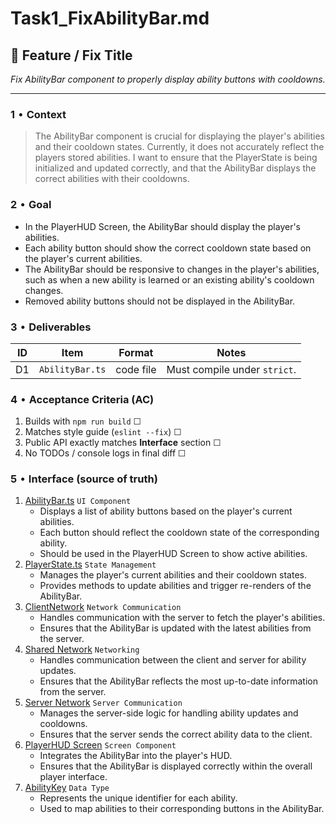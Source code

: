 # Task1_FixAbilityBar.md

## 🍿 Feature / Fix Title

*Fix AbilityBar component to properly display ability buttons with cooldowns.*

---

### 1 • Context
> The AbilityBar component is crucial for displaying the player's abilities and their cooldown states. Currently, it does not accurately reflect the players stored abilities.
> I want to ensure that the PlayerState is being initialized and updated correctly, and that the AbilityBar displays the correct abilities with their cooldowns.

### 2 • Goal

- In the PlayerHUD Screen, the AbilityBar should display the player's abilities.
- Each ability button should show the correct cooldown state based on the player's current abilities.
- The AbilityBar should be responsive to changes in the player's abilities, such as when a new ability is learned or an existing ability's cooldown changes.
- Removed ability buttons should not be displayed in the AbilityBar.

### 3 • Deliverables

| ID | Item | Format | Notes |
|----|------|--------|-------|
| D1 | `AbilityBar.ts` | code file | Must compile under `strict`. |

### 4 • Acceptance Criteria (AC)

1. Builds with `npm run build` ☐  
2. Matches style guide (`eslint --fix`) ☐  
3. Public API exactly matches **Interface** section ☐  
4. No TODOs / console logs in final diff ☐  

### 5 • Interface (source of truth)

1. [AbilityBar.ts](../client/ui/organisms/ButtonBars/AbilityBar.ts) ```UI Component```
   - Displays a list of ability buttons based on the player's current abilities.
   - Each button should reflect the cooldown state of the corresponding ability.
   - Should be used in the PlayerHUD Screen to show active abilities.
2. [PlayerState.ts](../client/states/PlayerState.ts) ```State Management```
   - Manages the player's current abilities and their cooldown states.
   - Provides methods to update abilities and trigger re-renders of the AbilityBar.
3. [ClientNetwork](../client/network/) ```Network Communication```
    - Handles communication with the server to fetch the player's abilities.
    - Ensures that the AbilityBar is updated with the latest abilities from the server.
4. [Shared Network](../shared/network/) ```Networking```
   - Handles communication between the client and server for ability updates.
   - Ensures that the AbilityBar reflects the most up-to-date information from the server.
5. [Server Network](../server/network/) ```Server Communication```
   - Manages the server-side logic for handling ability updates and cooldowns.
   - Ensures that the server sends the correct ability data to the client.
6. [PlayerHUD Screen](../client/ui/screens/PlayerHUD.ts) ```Screen Component```
   - Integrates the AbilityBar into the player's HUD.
   - Ensures that the AbilityBar is displayed correctly within the overall player interface.
7. [AbilityKey](../shared/data/AbilityData.ts) ```Data Type```
   - Represents the unique identifier for each ability.
   - Used to map abilities to their corresponding buttons in the AbilityBar.
